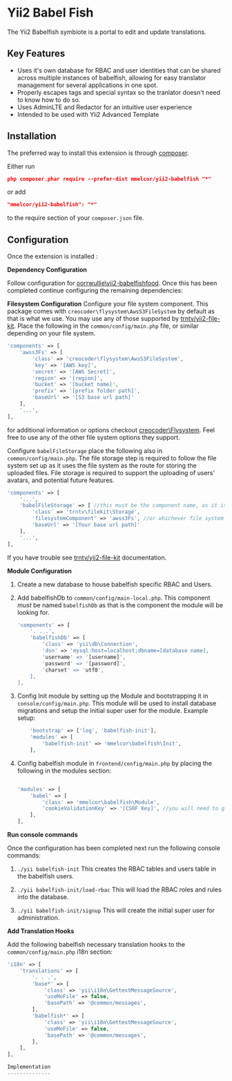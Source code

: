 Yii2 Babel Fish
===============
The Yii2 Babelfish symbiote is a portal to edit and update translations.


Key Features
------------

* Uses it's own database for RBAC and user identities that can be shared across multiple instances of babelfish, allowing for easy translator management for several applications in one spot.
* Properly escapes tags and special syntax so the tranlator doesn't need to know how to do so.
* Uses AdminLTE and Redactor for an intuitive user experience
* Intended to be used with Yii2 Advanced Template

Installation
------------

The preferred way to install this extension is through [composer](http://getcomposer.org/download/).

Either run

```json
php composer.phar require --prefer-dist mmelcor/yii2-babelfish "*"
```

or add

```json
"mmelcor/yii2-babelfish": "*"
```

to the require section of your `composer.json` file.


Configuration
-------------

Once the extension is installed :

**Dependency Configuration**

Follow configuration for [oorrwullie\yii2-babelfishfood](https://github.com/oorrwullie/yii2-babelfishfood).
Once this has been completed continue configuring the remaining dependencies:

**Filesystem Configuration**
Configure your file system component. This package comes with `creocoder\flysystem\AwsS3FileSystem` by default as that is what we use. You may use any of those supported by [trntv/yii2-file-kit](https://github.com/trntv/yii2-file-ki).  Place the following in the `common/config/main.php` file, or similar depending on your file system.

```php
'components' => [
	'awss3Fs' => [
		'class' => 'creocoder\flysystem\AwsS3FileSystem',
		'key' => '[AWS key]',
		'secret' => '[AWS Secret]',
		'region' => '[region]',
		'bucket' => '[bucket name]',
		'prefix' => '[prefix folder path]',
		'baseUrl' => '[S3 base url path]'
	],
	'...',
],
```
for additional information or options checkout [creocoder\Flysystem](https://github.com/creocoder/yii2-flysystem). Feel free to use any of the other file system options they support.

Configure `babelFileStorage` place the following also in `common/config/main.php`. The file storage step is required to follow the file system set up as it uses the file system as the route for storing the uploaded files. File storage is required to support the uploading of users' avatars, and potential future features.

```php
'components' => [
	'...',
	'babelFileStorage' => [ //this must be the component name, as it is being used in the module.
		'class' => 'trntv\filekit\Storage',
		'filesystemComponent' => 'awss3Fs', //or whichever file system you are using.
		'baseUrl' => '[Your base url path]'
	],
	'...',
],
```

If you have trouble see [trntv/yii2-file-kit](https://github.com/trntv/yii2-file-kit) documentation.

**Module Configuration**

1. Create a new database to house babelfish specific RBAC and Users.

1. Add babelfishDb to `common/config/main-local.php`. This component *must* be named `babelfishDb` as that is the component the module will be looking for.

	```php
	'components' => [
		'. . .',
		'babelfishDb' => [
			'class' => 'yii\db\Connection',
			'dsn' => 'mysql:host=localhost;dbname=[database name],
			'username' => '[username]',
			'password' => '[password]',
			'charset' => 'utf8',
		],
	],
	```

1. Config Init module by setting up the Module and bootstrapping it in `console/config/main.php`. This module will be used to install database migrations and setup the initial super user for the module. Example setup:

	```php
	    'bootstrap' => ['log', 'babelfish-init'],
		'modules' => [
			'babelfish-init' => 'mmelcor\babelfish\Init',
		],
	```

1. Config babelfish module in `frontend/config/main.php` by placing the following in the modules section:

	```php
	
	'modules' => [
		'babel' => [
			'class' => 'mmelcor\babelfish\Module',
			'cookieValidationKey' => '[CSRF Key]', //you will need to generate a unique validation key.
		],
	],
	```

**Run console commands**

Once the configuration has been completed next run the following console commands:

1. `./yii babelfish-init` This creates the RBAC tables and users table in the babelfish users.

1. `./yii babelfish-init/load-rbac` This will load the RBAC roles and rules into the database.

1. `./yii babelfish-init/signup` This will create the initial super user for administration.

**Add Translation Hooks**

Add the following babelfish necessary translation hooks to the `common/config/main.php` i18n section:

```php
'i18n' => [
	'translations' => [
		'. . .',
		'base*' => [
			'class' => 'yii\i18n\GettextMessageSource',
			'useMoFile' => false,
			'basePath' => '@common/messages',
		],
		'babelfish*' => [
			'class' => 'yii\i18n\GettextMessageSource',
			'useMoFile' => false,
			'basePath' => '@common/messages',
		],
	],
],

Implementation
--------------

